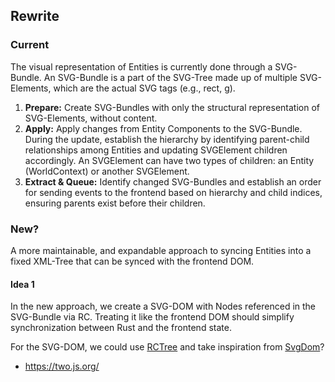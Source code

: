 
## Rewrite

### Current

The visual representation of Entities is currently done through a SVG-Bundle. 
An SVG-Bundle is a part of the SVG-Tree made up of multiple SVG-Elements, 
which are the actual SVG tags (e.g., rect, g).

1. **Prepare:** Create SVG-Bundles with only the structural representation of SVG-Elements, without content.
2. **Apply:** Apply changes from Entity Components to the SVG-Bundle. During the update, establish the hierarchy by identifying parent-child relationships among Entities and updating SVGElement children accordingly. An SVGElement can have two types of children: an Entity (WorldContext) or another SVGElement.
3. **Extract & Queue:** Identify changed SVG-Bundles and establish an order for sending events to the frontend based on hierarchy and child indices, ensuring parents exist before their children.

### New?

A more maintainable, and expandable approach to syncing Entities into a fixed XML-Tree
that can be synced with the frontend DOM.

#### Idea 1
In the new approach, we create a SVG-DOM with Nodes referenced in the SVG-Bundle via RC. Treating it like the frontend DOM should simplify synchronization between Rust and the frontend state.

For the SVG-DOM, we could use [RCTree](https://github.com/RazrFalcon/rctree/blob/master/src/lib.rs) and take inspiration from [SvgDom](https://github.com/RazrFalcon/svgdom/tree/master)?

- https://two.js.org/
